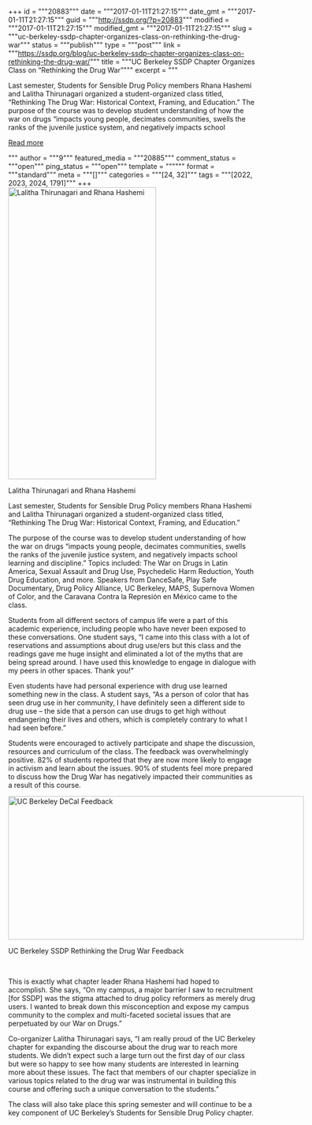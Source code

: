 +++
id = """20883"""
date = """2017-01-11T21:27:15"""
date_gmt = """2017-01-11T21:27:15"""
guid = """http://ssdp.org/?p=20883"""
modified = """2017-01-11T21:27:15"""
modified_gmt = """2017-01-11T21:27:15"""
slug = """uc-berkeley-ssdp-chapter-organizes-class-on-rethinking-the-drug-war"""
status = """publish"""
type = """post"""
link = """https://ssdp.org/blog/uc-berkeley-ssdp-chapter-organizes-class-on-rethinking-the-drug-war/"""
title = """UC Berkeley SSDP Chapter Organizes Class on &#8220;Rethinking the Drug War&#8221;"""
excerpt = """<p>Last semester, Students for Sensible Drug Policy members Rhana Hashemi and Lalitha Thirunagari organized a student-organized class titled, “Rethinking The Drug War: Historical Context, Framing, and Education.” The purpose of the course was to develop student understanding of how the war on drugs “impacts young people, decimates communities, swells the ranks of the juvenile justice system, and negatively impacts school</p>
<div class="h10"></div>
<p><a class="more-link2 flat" href="https://ssdp.org/blog/uc-berkeley-ssdp-chapter-organizes-class-on-rethinking-the-drug-war/">Read more</a></p>
"""
author = """9"""
featured_media = """20885"""
comment_status = """open"""
ping_status = """open"""
template = """"""
format = """standard"""
meta = """[]"""
categories = """[24, 32]"""
tags = """[2022, 2023, 2024, 1791]"""
+++
<div id="attachment_20888" style="width: 310px" class="wp-caption alignright"><a href="/assets/LalithaRhana.png"><img class="wp-image-20888" src="/assets/LalithaRhana.png" alt="Lalitha Thirunagari and Rhana Hashemi" width="300" height="592" /></a><p class="wp-caption-text">Lalitha Thirunagari and Rhana Hashemi</p></div>

<span style="font-weight: 400;">Last semester, Students for Sensible Drug Policy members Rhana Hashemi and Lalitha Thirunagari organized a student-organized class titled, “Rethinking The Drug War: Historical Context, Framing, and Education.”</span>

<span style="font-weight: 400;">The purpose of the course was to develop student understanding of how the war on drugs “impacts young people, decimates communities, swells the ranks of the juvenile justice system, and negatively impacts school learning and discipline.” Topics included: The War on Drugs in Latin America, Sexual Assault and Drug Use, Psychedelic Harm Reduction, Youth Drug Education, and more. Speakers from DanceSafe, Play Safe Documentary, Drug Policy Alliance, UC Berkeley, MAPS, Supernova Women of Color, and the Caravana Contra la Represión en México came to the class. </span>

<span style="font-weight: 400;">Students from all different sectors of campus life were a part of this academic experience, including people who have never been exposed to these conversations. One student says, “I came into this class with a lot of reservations and assumptions about drug use/ers but this class and the readings gave me huge insight and eliminated a lot of the myths that are being spread around. I have used this knowledge to engage in dialogue with my peers in other spaces. Thank you!”</span>

<span style="font-weight: 400;">Even students have had personal experience with drug use learned something new in the class. A student says, “As a person of color that has seen drug use in her community, I have definitely seen a different side to drug use &#8211; the side that a person can use drugs to get high without endangering their lives and others, which is completely contrary to what I had seen before.”</span>

<span style="font-weight: 400;">Students were encouraged to actively participate and shape the discussion, resources and curriculum of the class. The feedback was overwhelmingly positive. 82% of students reported that they are now more likely to engage in activism and learn about the issues. 90% of students feel more prepared to discuss how the Drug War has negatively impacted their communities as a result of this course.</span>

<div id="attachment_20884" style="width: 610px" class="wp-caption aligncenter"><a href="/assets/Screen-Shot-2017-01-06-at-2.26.01-PM.png"><img class="wp-image-20884" src="/assets/Screen-Shot-2017-01-06-at-2.26.01-PM.png" alt="UC Berkeley DeCal Feedback" width="600" height="291" /></a><p class="wp-caption-text">UC Berkeley SSDP Rethinking the Drug War Feedback</p></div>

&nbsp;

<span style="font-weight: 400;">This is exactly what chapter leader Rhana Hashemi had hoped to accomplish. She says, “On my campus, a major barrier I saw to recruitment [for SSDP] was the stigma attached to drug policy reformers as merely drug users. I wanted to break down this misconception and expose my campus community to the complex and multi-faceted societal issues that are perpetuated by our War on Drugs.”</span>

Co-organizer Lalitha Thirunagari says, “I am really proud of the UC Berkeley chapter for expanding the discourse about the drug war to reach more students. We didn’t expect such a large turn out the first day of our class but were so happy to see how many students are interested in learning more about these issues. The fact that members of our chapter specialize in various topics related to the drug war was instrumental in building this course and offering such a unique conversation to the students.”

<span style="font-weight: 400;">The class will also take place this spring semester and will continue to be a key component of UC Berkeley’s Students for Sensible Drug Policy chapter.</span>

&nbsp;
